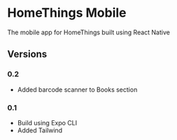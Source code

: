 # HomeThings Mobile

The mobile app for HomeThings built using React Native

## Versions

### 0.2

- Added barcode scanner to Books section

### 0.1

- Build using Expo CLI
- Added Tailwind
